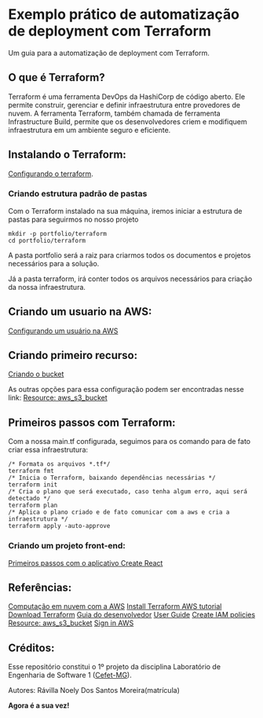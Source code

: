 # Exemplo prático de automatização de deployment com Terraform
Um guia para a automatização de deployment com Terraform.

## O que é Terraform?
Terraform é uma ferramenta DevOps da HashiCorp de código aberto. Ele permite construir, gerenciar e definir infraestrutura entre provedores de nuvem. A ferramenta Terraform, também chamada de ferramenta Infrastructure Build, permite que os desenvolvedores criem e modifiquem infraestrutura em um ambiente seguro e eficiente.

## Instalando o Terraform:
[Configurando o terraform](https://github.com/ravsnoely1/cefet-les1/blob/main/portifolio/terraform/README.md).

### Criando estrutura padrão de pastas
Com o Terraform instalado na sua máquina, iremos iniciar a estrutura de pastas para seguirmos no nosso projeto

```
mkdir -p portfolio/terraform
cd portfolio/terraform
```

A pasta portfolio será a raiz para criarmos todos os documentos e projetos necessários para a solução.

Já a pasta terraform, irá conter todos os arquivos necessários para criação da nossa infraestrutura.

## Criando um usuario na AWS:

[Configurando um usuário na AWS](https://github.com/ravsnoely1/cefet-les1/tree/main/portifolio/aws#configurando-um-usu%C3%A1rio-na-aws)

## Criando primeiro recurso:

[Criando o bucket](https://github.com/ravsnoely1/cefet-les1/blob/main/portifolio/terraform/main.tf)

As outras opções para essa configuração podem ser encontradas nesse link: [Resource: aws_s3_bucket](https://registry.terraform.io/providers/hashicorp/aws/latest/docs/resources/s3_bucket#argument-reference)

## Primeiros passos com Terraform:

Com a nossa main.tf configurada, seguimos para os comando para de fato criar essa infraestrutura:

```
/* Formata os arquivos *.tf*/
terraform fmt
/* Inicia o Terraform, baixando dependências necessárias */
terraform init
/* Cria o plano que será executado, caso tenha algum erro, aqui será detectado */
terraform plan
/* Aplica o plano criado e de fato comunicar com a aws e cria a infraestrutura */
terraform apply -auto-approve
```

### Criando um projeto front-end:
[Primeiros passos com o aplicativo Create React](https://github.com/ravsnoely1/cefet-les1/blob/main/portifolio/frontend/README.md)

## Referências:
[Computação em nuvem com a AWS](https://aws.amazon.com/pt/what-is-aws/?nc1=f_cc)
[Install Terraform AWS tutorial](https://developer.hashicorp.com/terraform/tutorials/aws-get-started/install-cli?in=terraform%2Faws-get-started)
[Download Terraform](https://developer.hashicorp.com/terraform/downloads)
[Guia do desenvolvedor](https://docs.aws.amazon.com/pt_br/polly/latest/dg/what-is.html)
[User Guide](https://docs.aws.amazon.com/IAM/latest/UserGuide/getting-set-up.html#create-an-admin)
[Create IAM policies](https://developer.hashicorp.com/terraform/tutorials/aws/aws-iam-policy?_ga=2.88479007.563435615.1612186198-84933066.1612186198)
[Resource: aws_s3_bucket](https://registry.terraform.io/providers/hashicorp/aws/latest/docs/resources/s3_bucket#argument-reference)
[Sign in AWS](https://signin.aws.amazon.com/signin?redirect_uri=https%3A%2F%2Fs3.console.aws.amazon.com%2Fs3%2Fhome%3Fregion%3Dus-east-1%26state%3DhashArgs%2523%26isauthcode%3Dtrue&client_id=arn%3Aaws%3Aiam%3A%3A015428540659%3Auser%2Fs3&forceMobileApp=0&code_challenge=Nh9OaUDz4HDA7wiHymNTBZCSH-BeUWkW43xrR5WEryA&code_challenge_method=SHA-256)

## Créditos:
Esse repositório constitui o 1º projeto da disciplina Laboratório de Engenharia de Software 1 ([Cefet-MG](https://cefetmg.br)). 

Autores:
Rávilla Noely Dos Santos Moreira(matrícula)

**Agora é a sua vez!**


